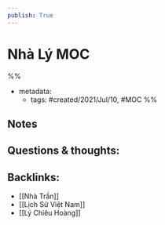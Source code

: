 ```yaml
---
publish: True
---
```

# Nhà Lý MOC

%% 
- metadata:
	- tags: #created/2021/Jul/10, #MOC 
%%


## Notes

## Questions & thoughts:


## Backlinks:
- [[Nhà Trần]]
- [[Lịch Sử Việt Nam]]
- [[Lý Chiêu Hoàng]]
